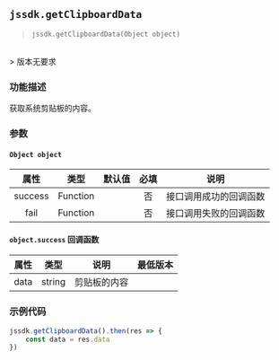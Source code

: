 
## `jssdk.getClipboardData`

> `jssdk.getClipboardData(Object object)`
<br/>
> 版本无要求

### 功能描述

获取系统剪贴板的内容。

### 参数

#### `Object object`

| 属性 | 类型 | 默认值 | 必填 | 说明 |
| :--: | :--: | :--: | :--: | :--: |
| success | Function |  | 否 | 接口调用成功的回调函数 |
| fail | Function |  | 否 | 接口调用失败的回调函数 |

#### `object.success` 回调函数

| 属性 | 类型 | 说明 | 最低版本 |
| :--: | :--: | :--: | :--: |
| data | string | 剪贴板的内容 |  |

### 示例代码

```js
jssdk.getClipboardData().then(res => {
    const data = res.data
})
```
